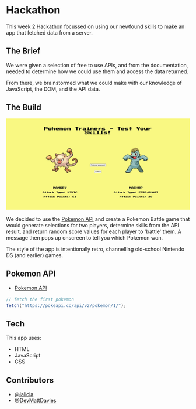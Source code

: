 # Hackathon

This week 2 Hackathon focussed on using our newfound skills to make an app that fetched data from a server.

## The Brief

We were given a selection of free to use APIs, and from the documentation, needed to determine how we could use them and access the data returned.

From there, we brainstormed what we could make with our knowledge of JavaScript, the DOM, and the API data.

## The Build

<img src="./screenshot.JPG" alt="battle screenshot" width="750px" />

We decided to use the [Pokemon API](https://pokeapi.co/) and create a Pokemon Battle game that would generate selections for two players, determine skills from the API result, and return random score values for each player to 'battle' them. A message then pops up onscreen to tell you which Pokemon won.

The style of the app is intentionally retro, channelling old-school Nintendo DS (and earlier) games.

## Pokemon API

- [Pokemon API](https://pokeapi.co/)

```js
// fetch the first pokemon
fetch("https://pokeapi.co/api/v2/pokemon/1/");
```

## Tech

This app uses:

- HTML
- JavaScript
- CSS

## Contributors

- [@lalicia](https://www.github.com/lalicia)
- [@DevMattDavies](https://www.github.com/DevMattDavies)
